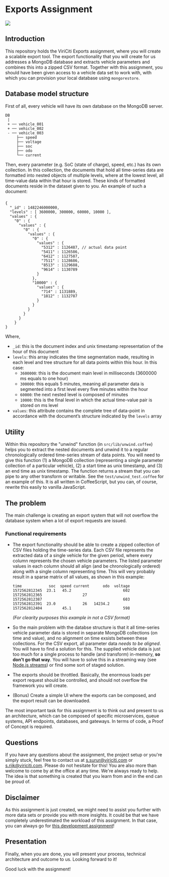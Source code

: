 

# Exports Assignment
![](https://imgs.xkcd.com/comics/data_pipeline.png)

## Introduction
This repository holds the ViriCiti Exports assignment, where you will create a scalable export tool. The export functionality that you will create for us addresses a MongoDB database and extracts vehicle parameters and combines this into a zipped CSV format. Together with this assignment, you should have been given access to a vehicle data set to work with, with which you can provision your local database using `mongorestore`.

## Database model structure
First of all, every vehicle will have its own database on the MongoDB server.
```
DB
 |
 + ── vehicle_001
 + ── vehicle_002
 - ── vehicle_003
     ├── speed
     ├── voltage
     ├── soc
     ├── odo
     └── current
```
Then, every parameter (e.g. SoC (state of charge), speed, etc.) has its own collection. In this collection, the documents that hold all time-series data are formatted into nested objects of multiple levels, where at the lowest level, all time-value data within that hour is stored. These kinds of formatted documents reside in the dataset given to you. An example of such a document:
###
```
{
  "_id" : 1482246000000,
  "levels" : [ 3600000, 300000, 60000, 10000 ],
  "values" : {
    "0" : {
      "values" : {
        "0" : {
          "values" : {
            "0" : {
              "values" : {
                "5312" : 1126487, // actual data point
                "5411" : 1126586,
                "6412" : 1127587,
                "7511" : 1128686,
                "8513" : 1129688,
                "9614" : 1130789
              }
            },
            "10000" : {
              "values" : {
                "714" : 1131889,
                "1812" : 1132787
              }
            }
          }
        }
      }
    }
}
```
Where,
* `_id`: this is the document index and unix timestamp representation of the hour of this document
* `levels`: this array indicates the time segmentation made, resulting in each level and tree structure for all data points within this hour. In this case:
	* `3600000`: this is the document main level in milliseconds (3600000 ms equals to one hour)
	* `300000`:  this equals 5 minutes, meaning all parameter data is segmented into a first level every five minutes within the hour
	* `60000`:  the next nested level is composed of minutes
	* `10000`: this is the final level in which the actual time-value pair is stored on ms level
* `values`: this attribute contains the complete tree of data-point in accordance with the document’s structure indicated by the `levels` array

## Utility
Within this repository the "unwind" function (in `src/lib/unwind.coffee`) helps you to extract the nested documents and unwind it to a regular chronologically ordered time-series stream of data points. You will need to give this function (1) a MongoDB collection (representing a single parameter collection of a particular vehicle), (2) a start time as unix timestamp, and (3) an end time as unix timestamp. The function returns a stream that you can pipe to any other transform or writable. See the `test/unwind_test.coffee` for an example of this. It is all written in CoffeeScript, but you can, of course, rewrite this easily to vanilla JavaScript.

## The problem
The main challenge is creating an export system that will not overflow the database system when a lot of export requests are issued.

### Functional requirements
* The export functionality should be able to create a zipped collection of CSV files holding the time-series data. Each CSV file represents the extracted data of a single vehicle for the given period, where every column represents the chosen vehicle parameters. The listed parameter values in each column should all align (and be chronologically ordered) along with a single column representing time. This will very probably result in a sparse matrix of all values, as shown in this example:
  ```
  time            soc  speed current      odo  voltage
  1572562812345  23.1   45.2                       602
  1572562812365                  27                   
  1572562812387                                    603
  1572562812391  23.0            26   14234.2         
  1572562812404         45.1                       598
  ```
  _(For clearity purposes this example in not a CSV format)_

* So the main problem with the databse structure is that it all time-series vehicle parameter data is stored in separate MongoDB collections (on time and value), and no alignment on time exsists between these collections. For the CSV export, all parameter data _needs to be aligned_. You will have to find a solution for this. The supplied vehicle data is just too much for a single process to handle (and transform) in-memory, **so don't go that way**. You will have to solve this in a streaming way (see [Node.js streams](https://nodejs.org/api/stream.html)) or find some sort of staged solution. 

* The exports should be throttled. Basically, the enormous loads per export request should be controlled, and should not overflow the framework you will create.

* (Bonus) Create a simple UI where the exports can be composed, and the export result can be downloaded.

The most important task for this assignment is to think out and present to us an architecture, which can be composed of specific microservices, queue systems, API endpoints, databases, and gateways. In terms of code, a Proof of Concept is required.

## Questions
If you have any questions about the assignment, the project setup or you're simply stuck, feel free to contact us at <a href='mailto:s.surur@viriciti.com'>s.surur@viriciti.com</a> or <a href='mailto:s.rijk@viriciti.com'>s.rijk@viriciti.com</a>. Please do not hesitate for this! You are also more than welcome to come by at the office at any time. We're always ready to help. The idea is that something is created that you learn from and in the end can be proud of.

## Disclaimer
As this assignment is just created, we might need to assist you further with more data sets or provide you with more insights. It could be that we have completely underestimated the workload of this assignment. In that case, you can always go for [this development assignment](https://github.com/viriciti/nodejs-assignment)!

## Presentation
Finally, when you are done, you will present your process, technical architecture and outcome to us. Looking forward to it!

Good luck with the assignment!
